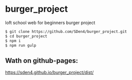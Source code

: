 # burger_project
loft school web for beginners burger project

```sh
$ git clone https://github.com/SDen4/burger_project.git
$ cd burger_project
$ npm i
$ npm run gulp
```
## Wath on github-pages:
https://sden4.github.io/burger_project/dist/
